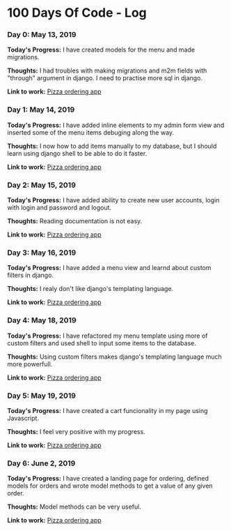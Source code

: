 # 100 Days Of Code - Log

### Day 0: May 13, 2019

**Today's Progress:** I have created models for the menu and made migrations.

**Thoughts:** I had troubles with making migrations and m2m fields with "through" argument in django. I need to practise more sql in django.

**Link to work:** [Pizza ordering app](https://github.com/grain111/Learn_CS/tree/project3/Web%20Development/project3)


### Day 1: May 14, 2019

**Today's Progress:** I have added inline elements to my admin form view and inserted some of the menu items debuging along the way.

**Thoughts:** I now how to add items manually to my database, but I should learn using django shell to be able to do it faster.

**Link to work:** [Pizza ordering app](https://github.com/grain111/Learn_CS/tree/project3/Web%20Development/project3)


### Day 2: May 15, 2019

**Today's Progress:** I have added ability to create new user accounts, login with login and password and logout.

**Thoughts:** Reading documentation is not easy.

**Link to work:** [Pizza ordering app](https://github.com/grain111/Learn_CS/tree/project3/Web%20Development/project3)


### Day 3: May 16, 2019

**Today's Progress:** I have added a menu view and learnd about custom filters in django.

**Thoughts:** I realy don't like django's templating language.

**Link to work:** [Pizza ordering app](https://github.com/grain111/Learn_CS/tree/project3/Web%20Development/project3)


### Day 4: May 18, 2019

**Today's Progress:** I have refactored my menu template using more of custom filters and used shell to input some items to the database.

**Thoughts:** Using custom filters makes django's templating language much more powerfull.

**Link to work:** [Pizza ordering app](https://github.com/grain111/Learn_CS/tree/project3/Web%20Development/project3)


### Day 5: May 19, 2019

**Today's Progress:** I have created a cart funcionality in my page using Javascript.

**Thoughts:** I feel very positive with my progress.

**Link to work:** [Pizza ordering app](https://github.com/grain111/Learn_CS/tree/project3/Web%20Development/project3)


### Day 6: June 2, 2019

**Today's Progress:** I have created a landing page for ordering, defined models for orders and wrote model methods to get a value of any given order.

**Thoughts:** Model methods can be very useful.

**Link to work:** [Pizza ordering app](https://github.com/grain111/Learn_CS/tree/project3/Web%20Development/project3)

